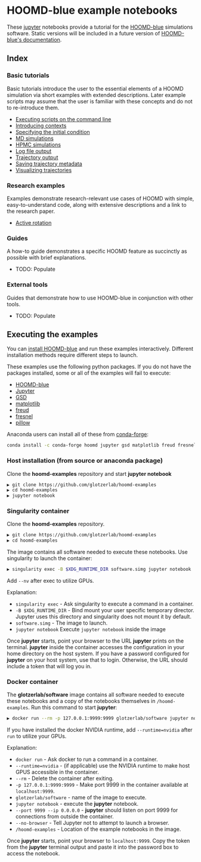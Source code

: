 # HOOMD-blue example notebooks

These [jupyter](https://jupyter.org) notebooks provide a tutorial for the
[HOOMD-blue](https://glotzerlab.engin.umich.edu/hoomd-blue) simulations software. Static versions will be included in
a future version of [HOOMD-blue's documentation](http://hoomd-blue.readthedocs.io).

## Index

### Basic tutorials

Basic tutorials introduce the user to the essential elements of a HOOMD simulation via short examples with extended descriptions. Later example scripts may assume that the user is familiar with these concepts and do not to re-introduce
them.

* [Executing scripts on the command line](00-Basic-tutorials/00-Executing-scripts-on-the-command-line.ipynb)
* [Introducing contexts](00-Basic-tutorials/01-Introducing-contexts.ipynb)
* [Specifying the initial condition](00-Basic-tutorials/02-Specifying-the-initial-condition.ipynb)
* [MD simulations](00-Basic-tutorials/03-MD-simulations.ipynb)
* [HPMC simulations](00-Basic-tutorials/04-HPMC-simulations.ipynb)
* [Log file output](00-Basic-tutorials/04-Log-file-output.ipynb)
* [Trajectory output](00-Basic-tutorials/05-Trajectory-output.ipynb)
* [Saving trajectory metadata](00-Basic-tutorials/06-Saving-trajectory-metadata.ipynb)
* [Visualizing trajectories](00-Basic-tutorials/08-Visualizing-trajectories.ipynb)

### Research examples

Examples demonstrate research-relevant use cases of HOOMD with simple, easy-to-understand code, along with extensive
descriptions and a link to the research paper.

* [Active rotation](01-Research-examples/00-Active-rotation.ipynb)

### Guides

A how-to guide demonstrates a specific HOOMD feature as succinctly as possible with brief explanations.

* TODO: Populate

### External tools

Guides that demonstrate how to use HOOMD-blue in conjunction with other tools.

* TODO: Populate

## Executing the examples
You can [install HOOMD-blue](https://hoomd-blue.readthedocs.io) and run these examples
interactively. Different installation methods require different steps to launch.

These examples use the following python packages. If you do not have the packages installed, some or all of the examples
will fail to execute:

* [HOOMD-blue](http://glotzerlab.engin.umich.edu/hoomd-blue/)
* [Jupyter](http://jupyter.org/)
* [GSD](https://github.com/glotzerlab/gsd)
* [matplotlib](http://matplotlib.org/)
* [freud](http://glotzerlab.engin.umich.edu/freud/)
* [fresnel](https://github.com/glotzerlab/fresnel)
* [pillow](https://python-pillow.org/)

Anaconda users can install all of these from [conda-forge](https://conda-forge.org/):

```bash
conda install -c conda-forge hoomd jupyter gsd matplotlib freud fresnel
```

### Host installation (from source or anaconda package)

Clone the **hoomd-examples** repository and start **jupyter notebook**

```bash
▶ git clone https://github.com/glotzerlab/hoomd-examples
▶ cd hoomd-examples
▶ jupyter notebook
```

### Singularity container

Clone the **hoomd-examples** repository.

```bash
▶ git clone https://github.com/glotzerlab/hoomd-examples
▶ cd hoomd-examples
```

The image contains all software needed to execute these notebooks. Use singularity to launch the container:

```bash
▶ singularity exec -B $XDG_RUNTIME_DIR software.simg jupyter notebook
```

Add ``--nv`` after exec to utilize GPUs.

Explanation:

* ``singularity exec`` - Ask singularity to execute a command in a container.
* ``-B $XDG_RUNTIME_DIR`` - Bind mount your user specific temporary director. Jupyter uses this directory and
  singularity does not mount it by default.
* ``software.simg`` - The image to launch.
* ``jupyter notebook`` Execute ``jupyter notebook`` inside the image

Once **jupyter** starts, point your browser to the URL **jupyter** prints on the terminal. **jupyter** inside the
container accesses the configuration in your home directory on the host system. If you have a password configured for
**jupyter** on your host system, use that to login. Otherwise, the URL should include a token that will log you in.

### Docker container

The **glotzerlab/software** image contains all software needed to execute these notebooks and a copy of the notebooks
themselves in ``/hoomd-examples``. Run this command to start **jupyter**:

```bash
▶ docker run --rm -p 127.0.0.1:9999:9999 glotzerlab/software jupyter notebook --port 9999 --ip 0.0.0.0 --no-browser /hoomd-examples
```

If you have installed the docker NVIDIA runtime, add ``--runtime=nvidia`` after ``run`` to utilize your GPUs.

Explanation:

* ``docker run`` - Ask docker to run a command in a container.
* ``--runtime=nvidia`` - (if applicable) use the NVIDIA runtime to make host GPUS accessible in the container.
* ``--rm`` - Delete the container after exiting.
* ``-p 127.0.0.1:9999:9999`` - Make port 9999 in the container available at ``localhost:9999``.
* ``glotzerlab/software`` - name of the image to execute.
* ``jupyter notebook`` - execute the **jupyter** notebook.
* ``--port 9999 --ip 0.0.0.0`` - **jupyter** should listen on port 9999 for connections from outside the container.
* ``--no-browser`` - Tell Jupyter not to attempt to launch a browser.
* ``/hoomd-examples`` - Location of the example notebooks in the image.

Once **jupyter** starts, point your browser to ``localhost:9999``. Copy the token from the **jupyter** terminal output
and paste it into the password box to access the notebook.
